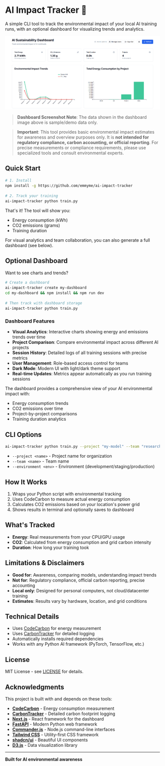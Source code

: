 # AI Impact Tracker 🌱

A simple CLI tool to track the environmental impact of your local AI training runs, with an optional dashboard for visualizing trends and analytics.

![AI Impact Tracker Dashboard](./assets/image.png)

> **Dashboard Screenshot Note**: The data shown in the dashboard image above is sample/demo data only. 

> **Important**: This tool provides basic environmental impact estimates for awareness and overview purposes only. It is **not intended for regulatory compliance, carbon accounting, or official reporting**. For precise measurements or compliance requirements, please use specialized tools and consult environmental experts.

## Quick Start

```bash
# 1. Install
npm install -g https://github.com/emmyme/ai-impact-tracker

# 2. Track your training
ai-impact-tracker python train.py
```

That's it! The tool will show you:
- Energy consumption (kWh)
- CO2 emissions (grams)
- Training duration

For visual analytics and team collaboration, you can also generate a full dashboard (see below).

## Optional Dashboard

Want to see charts and trends?

```bash
# Create a dashboard
ai-impact-tracker create my-dashboard
cd my-dashboard && npm install && npm run dev

# Then track with dashboard storage
ai-impact-tracker python train.py
```



### Dashboard Features

- **Visual Analytics**: Interactive charts showing energy and emissions trends over time
- **Project Comparison**: Compare environmental impact across different AI projects
- **Session History**: Detailed logs of all training sessions with precise metrics
- **User Management**: Role-based access control for teams
- **Dark Mode**: Modern UI with light/dark theme support
- **Real-time Updates**: Metrics appear automatically as you run training sessions

The dashboard provides a comprehensive view of your AI environmental impact with:
- Energy consumption trends
- CO2 emissions over time
- Project-by-project comparisons
- Training duration analytics

## CLI Options

```bash
ai-impact-tracker python train.py --project "my-model" --team "research"
```

- `--project <name>` - Project name for organization
- `--team <name>` - Team name
- `--environment <env>` - Environment (development/staging/production)

## How It Works

1. Wraps your Python script with environmental tracking
2. Uses CodeCarbon to measure actual energy consumption
3. Calculates CO2 emissions based on your location's power grid
4. Shows results in terminal and optionally saves to dashboard

## What's Tracked

- **Energy**: Real measurements from your CPU/GPU usage
- **CO2**: Calculated from energy consumption and grid carbon intensity
- **Duration**: How long your training took

## Limitations & Disclaimers

- **Good for**: Awareness, comparing models, understanding impact trends
- **Not for**: Regulatory compliance, official carbon reporting, precise accounting
- **Local only**: Designed for personal computers, not cloud/datacenter training
- **Estimates**: Results vary by hardware, location, and grid conditions

## Technical Details

- Uses [CodeCarbon](https://codecarbon.io/) for energy measurement
- Uses [CarbonTracker](https://carbontracker.info/) for detailed logging
- Automatically installs required dependencies
- Works with any Python AI framework (PyTorch, TensorFlow, etc.)

## License

MIT License - see [LICENSE](LICENSE) for details.

## Acknowledgments

This project is built with and depends on these tools:

- **[CodeCarbon](https://codecarbon.io/)** - Energy consumption measurement
- **[CarbonTracker](https://carbontracker.info/)** - Detailed carbon footprint logging
- **[Next.js](https://nextjs.org/)** - React framework for the dashboard
- **[FastAPI](https://fastapi.tiangolo.com/)** - Modern Python web framework
- **[Commander.js](https://github.com/tj/commander.js/)** - Node.js command-line interfaces
- **[Tailwind CSS](https://tailwindcss.com/)** - Utility-first CSS framework
- **[shadcn/ui](https://ui.shadcn.com/)** - Beautiful UI components
- **[D3.js](https://d3js.org/)** - Data visualization library

---

**Built for AI environmental awareness** 

